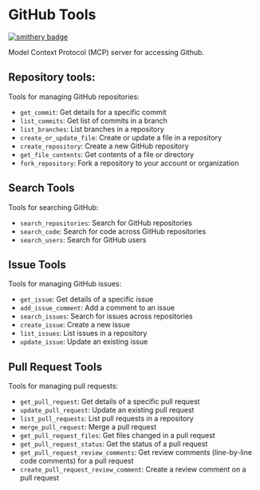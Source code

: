 # GitHub Tools
[![smithery badge](https://smithery.ai/badge/@smithery-ai/github)](https://smithery.ai/server/@smithery-ai/github)

Model Context Protocol (MCP) server for accessing Github.

## Repository tools:
Tools for managing GitHub repositories:

- `get_commit`: Get details for a specific commit
- `list_commits`: Get list of commits in a branch
- `list_branches`: List branches in a repository
- `create_or_update_file`: Create or update a file in a repository
- `create_repository`: Create a new GitHub repository
- `get_file_contents`: Get contents of a file or directory
- `fork_repository`: Fork a repository to your account or organization

## Search Tools

Tools for searching GitHub:

- `search_repositories`: Search for GitHub repositories
- `search_code`: Search for code across GitHub repositories
- `search_users`: Search for GitHub users

## Issue Tools

Tools for managing GitHub issues:

- `get_issue`: Get details of a specific issue
- `add_issue_comment`: Add a comment to an issue
- `search_issues`: Search for issues across repositories
- `create_issue`: Create a new issue
- `list_issues`: List issues in a repository
- `update_issue`: Update an existing issue

## Pull Request Tools

Tools for managing pull requests:

- `get_pull_request`: Get details of a specific pull request
- `update_pull_request`: Update an existing pull request
- `list_pull_requests`: List pull requests in a repository
- `merge_pull_request`: Merge a pull request
- `get_pull_request_files`: Get files changed in a pull request
- `get_pull_request_status`: Get the status of a pull request
- `get_pull_request_review_comments`: Get review comments (line-by-line code comments) for a pull request
- `create_pull_request_review_comment`: Create a review comment on a pull request
